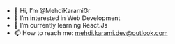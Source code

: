 - 👋 Hi, I’m @MehdiKaramiGr
- 👀 I’m interested in Web Development
- 🌱 I’m currently learning React.Js
- 📫 How to reach me: mehdi.karami.dev@outlook.com

<!---
MehdiKaramiGr/MehdiKaramiGr is a ✨ special ✨ repository because its `README.md` (this file) appears on your GitHub profile.
You can click the Preview link to take a look at your changes.
--->
